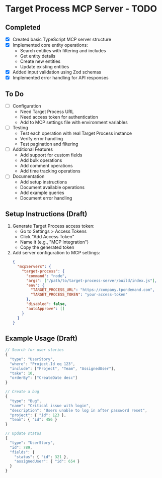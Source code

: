 # Target Process MCP Server - TODO

## Completed
- [x] Created basic TypeScript MCP server structure
- [x] Implemented core entity operations:
  - Search entities with filtering and includes
  - Get entity details
  - Create new entities
  - Update existing entities
- [x] Added input validation using Zod schemas
- [x] Implemented error handling for API responses

## To Do
- [ ] Configuration
  - Need Target Process URL
  - Need access token for authentication
  - Add to MCP settings file with environment variables
- [ ] Testing
  - Test each operation with real Target Process instance
  - Verify error handling
  - Test pagination and filtering
- [ ] Additional Features
  - Add support for custom fields
  - Add bulk operations
  - Add comment operations
  - Add time tracking operations
- [ ] Documentation
  - Add setup instructions
  - Document available operations
  - Add example queries
  - Document error handling

## Setup Instructions (Draft)
1. Generate Target Process access token:
   - Go to Settings > Access Tokens
   - Click "Add Access Token"
   - Name it (e.g., "MCP Integration")
   - Copy the generated token
2. Add server configuration to MCP settings:
   ```json
   {
     "mcpServers": {
       "target-process": {
         "command": "node",
         "args": ["/path/to/target-process-server/build/index.js"],
         "env": {
           "TARGET_PROCESS_URL": "https://company.tpondemand.com",
           "TARGET_PROCESS_TOKEN": "your-access-token"
         },
         "disabled": false,
         "autoApprove": []
       }
     }
   }
   ```

## Example Usage (Draft)
```typescript
// Search for user stories
{
  "type": "UserStory",
  "where": "Project.Id eq 123",
  "include": ["Project", "Team", "AssignedUser"],
  "take": 10,
  "orderBy": ["CreateDate desc"]
}

// Create a bug
{
  "type": "Bug",
  "name": "Critical issue with login",
  "description": "Users unable to log in after password reset",
  "project": { "id": 123 },
  "team": { "id": 456 }
}

// Update status
{
  "type": "UserStory",
  "id": 789,
  "fields": {
    "status": { "id": 321 },
    "assignedUser": { "id": 654 }
  }
}

